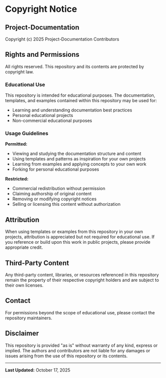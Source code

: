 # Copyright Notice

## Project-Documentation

Copyright (c) 2025 Project-Documentation Contributors

## Rights and Permissions

All rights reserved. This repository and its contents are protected by copyright law.

### Educational Use

This repository is intended for educational purposes. The documentation, templates, and examples contained within this repository may be used for:

- Learning and understanding documentation best practices
- Personal educational projects
- Non-commercial educational purposes

### Usage Guidelines

**Permitted:**
- Viewing and studying the documentation structure and content
- Using templates and patterns as inspiration for your own projects
- Learning from examples and applying concepts to your own work
- Forking for personal educational purposes

**Restricted:**
- Commercial redistribution without permission
- Claiming authorship of original content
- Removing or modifying copyright notices
- Selling or licensing this content without authorization

## Attribution

When using templates or examples from this repository in your own projects, attribution is appreciated but not required for educational use. If you reference or build upon this work in public projects, please provide appropriate credit.

## Third-Party Content

Any third-party content, libraries, or resources referenced in this repository remain the property of their respective copyright holders and are subject to their own licenses.

## Contact

For permissions beyond the scope of educational use, please contact the repository maintainers.

## Disclaimer

This repository is provided "as is" without warranty of any kind, express or implied. The authors and contributors are not liable for any damages or issues arising from the use of this repository or its contents.

---

**Last Updated:** October 17, 2025
